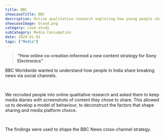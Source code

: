 ```yaml
---
title: BBC
showcaseTitle: BBC
description: Online qualitative research exploring how young people share breaking news across  social media for BBC Worldwide
showcaseImage: brand.png
category: case-study
subCategory: Media Consumption
date: 2020-01-01
tags: ["Media"]
---
```


> **“How online co-creation informed a new content strategy for Sony Electronics”**

BBC Worldwide wanted to understand how people in India share breaking news via social channels.

<br/>

We recruited people into online qualitative research and asked them to keep media diaries with screenshots of content they chose to share.  This allowed us to develop a model of behaviour, to deconstruct the factors that shape sharing and media platform choice.

<br/>

The findings were used to shape the BBC News cross-channel strategy. 
